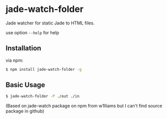 jade-watch-folder
=================

Jade watcher for static Jade to HTML files.

use option ```--help``` for help


## Installation

via npm:
```bash
$ npm install jade-watch-folder -g
```

## Basic Usage

```bash
$ jade-watch-folder -P ./out ./in
```



(Based on jade-watch package on npm from w1lliams but I can't find source package in github)